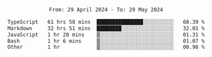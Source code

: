 <div align="center">
<p style="text-align: center;">
<!--START_SECTION:waka-->

```txt
From: 29 April 2024 - To: 29 May 2024

TypeScript   61 hrs 58 mins  ███████████████░░░░░░░░░░   60.39 %
Markdown     32 hrs 51 mins  ████████░░░░░░░░░░░░░░░░░   32.01 %
JavaScript   1 hr 20 mins    ▒░░░░░░░░░░░░░░░░░░░░░░░░   01.31 %
Bash         1 hr 6 mins     ▒░░░░░░░░░░░░░░░░░░░░░░░░   01.07 %
Other        1 hr            ▒░░░░░░░░░░░░░░░░░░░░░░░░   00.98 %
```

<!--END_SECTION:waka-->
</p>
</div>
